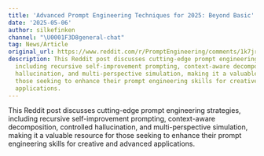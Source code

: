 ```yaml
---
title: 'Advanced Prompt Engineering Techniques for 2025: Beyond Basic'
date: '2025-05-06'
author: silkefinken
channel: "\U0001F3D8general-chat"
tag: News/Article
original_url: https://www.reddit.com/r/PromptEngineering/comments/1k7jrt7/advanced_prompt_engineering_techniques_for_2025/?rdt=33408
description: This Reddit post discusses cutting-edge prompt engineering strategies,
  including recursive self-improvement prompting, context-aware decomposition, controlled
  hallucination, and multi-perspective simulation, making it a valuable resource for
  those seeking to enhance their prompt engineering skills for creative and advanced
  applications.
---
```


This Reddit post discusses cutting-edge prompt engineering strategies, including recursive self-improvement prompting, context-aware decomposition, controlled hallucination, and multi-perspective simulation, making it a valuable resource for those seeking to enhance their prompt engineering skills for creative and advanced applications.